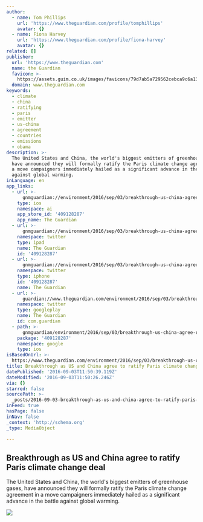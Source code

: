 ```yaml
---
author:
  - name: Tom Phillips
    url: 'https://www.theguardian.com/profile/tomphillips'
    avatar: {}
  - name: Fiona Harvey
    url: 'https://www.theguardian.com/profile/fiona-harvey'
    avatar: {}
related: []
publisher:
  url: 'https://www.theguardian.com'
  name: the Guardian
  favicon: >-
    https://assets.guim.co.uk/images/favicons/79d7ab5a729562cebca9c6a13c324f0e/32x32.ico
  domain: www.theguardian.com
keywords:
  - climate
  - china
  - ratifying
  - paris
  - emitter
  - us-china
  - agreement
  - countries
  - emissions
  - obama
description: >-
  The United States and China, the world's biggest emitters of greenhouse gases,
  have announced they will formally ratify the Paris climate change agreement in
  a move campaigners immediately hailed as a significant advance in the battle
  against global warming.
inLanguage: en
app_links:
  - url: >-
      gnmguardian://environment/2016/sep/03/breakthrough-us-china-agree-ratify-paris-climate-change-deal?contenttype=Article&source=applinks
    type: ios
    namespace: ai
    app_store_id: '409128287'
    app_name: The Guardian
  - url: >-
      gnmguardian://environment/2016/sep/03/breakthrough-us-china-agree-ratify-paris-climate-change-deal?contenttype=Article&source=twitter
    namespace: twitter
    type: ipad
    name: The Guardian
    id: '409128287'
  - url: >-
      gnmguardian://environment/2016/sep/03/breakthrough-us-china-agree-ratify-paris-climate-change-deal?contenttype=Article&source=twitter
    namespace: twitter
    type: iphone
    id: '409128287'
    name: The Guardian
  - url: >-
      guardian://www.theguardian.com/environment/2016/sep/03/breakthrough-us-china-agree-ratify-paris-climate-change-deal
    namespace: twitter
    type: googleplay
    name: The Guardian
    id: com.guardian
  - path: >-
      gnmguardian/environment/2016/sep/03/breakthrough-us-china-agree-ratify-paris-climate-change-deal?contenttype=Article&source=google
    package: '409128287'
    namespace: google
    type: ios
isBasedOnUrl: >-
  https://www.theguardian.com/environment/2016/sep/03/breakthrough-us-china-agree-ratify-paris-climate-change-deal
title: Breakthrough as US and China agree to ratify Paris climate change deal
datePublished: '2016-09-03T11:50:39.119Z'
dateModified: '2016-09-03T11:50:26.246Z'
via: {}
starred: false
sourcePath: >-
  _posts/2016-09-03-breakthrough-as-us-and-china-agree-to-ratify-paris-climate-c.md
inFeed: true
hasPage: false
inNav: false
_context: 'http://schema.org'
_type: MediaObject

---
```

<article style=""><h1>Breakthrough as US and China agree to ratify Paris climate change deal</h1><p>The United States and China, the world's biggest emitters of greenhouse gases, have announced they will formally ratify the Paris climate change agreement in a move campaigners immediately hailed as a significant advance in the battle against global warming.</p><img src="https://i.guim.co.uk/img/media/eac8ae268de5df7ffab1be08486bf638c1c26a3d/0_0_4457_2673/4457.jpg?w=1200&amp;h=630&amp;q=55&amp;auto=format&amp;usm=12&amp;fit=crop&amp;bm=normal&amp;ba=bottom%2Cleft&amp;blend64=aHR0cHM6Ly91cGxvYWRzLmd1aW0uY28udWsvMjAxNi8wNS8yNS9vdmVybGF5LWxvZ28tMTIwMC05MF9vcHQucG5n&amp;s=6112d47eb7078670fcfd5316b3961d4c" /></article>